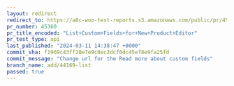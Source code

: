 ```yaml
---
layout: redirect
redirect_to: https://a8c-woo-test-reports.s3.amazonaws.com/public/pr/45360/api/index.html
pr_number: 45360
pr_title_encoded: "List+Custom+Fields+for+New+Product+Editor"
pr_test_type: api
last_published: "2024-03-11 14:38:47 +0000"
commit_sha: f1969c43ff20e7e9c0ec2dcf0dc45ef8e9fa25fd
commit_message: "Change url for the Read more about custom fields"
branch_name: add/44169-list
passed: true
---
```

